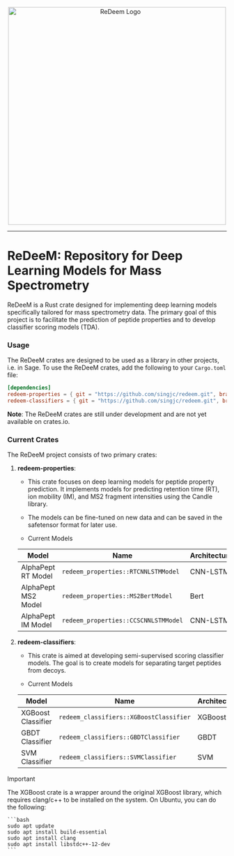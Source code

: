 <p align="center">
  <picture>
    <source media="(prefers-color-scheme: dark)" srcset="https://github.com/singjc/redeem/raw/master/img/redeem_logo.png" alt="ReDeem_Logo" width="500">
    <source media="(prefers-color-scheme: light)" srcset="https://github.com/singjc/redeem/raw/master/img/redeem_logo.png" alt="ReDeem_Logo" width="500">
    <img alt="ReDeem Logo" comment="Placeholder to transition between light color mode and dark color mode - this image is not directly used." src="https://github.com/singjc/redeem/raw/master/img/redeem_logo.png">
  </picture>
</p>

---

# ReDeeM: Repository for Deep Learning Models for Mass Spectrometry

ReDeeM is a Rust crate designed for implementing deep learning models specifically tailored for mass spectrometry data. The primary goal of this project is to facilitate the prediction of peptide properties and to develop classifier scoring models (TDA). 

### Usage

The ReDeeM crates are designed to be used as a library in other projects, i.e. in Sage. To use the ReDeeM crates, add the following to your `Cargo.toml` file:

```toml
[dependencies]
redeem-properties = { git = "https://github.com/singjc/redeem.git", branch = "master" }
redeem-classifiers = { git = "https://github.com/singjc/redeem.git", branch = "master" }
```

**Note**: The ReDeeM crates are still under development and are not yet available on crates.io.

### Current Crates

The ReDeeM project consists of two primary crates:

1. **redeem-properties**: 
   - This crate focuses on deep learning models for peptide property prediction. It implements models for predicting retention time (RT), ion mobility (IM), and MS2 fragment intensities using the Candle library.
   - The models can be fine-tuned on new data and can be saved in the safetensor format for later use.
   
   - Current Models
  
    Model | Name | Architecture | Implemented
    --- | --- | --- | ---
    AlphaPept RT Model | `redeem_properties::RTCNNLSTMModel` | CNN-LSTM | :heavy_check_mark:
    AlphaPept MS2 Model | `redeem_properties::MS2BertModel` | Bert | :heavy_check_mark:
    AlphaPept IM Model | `redeem_properties::CCSCNNLSTMModel` | CNN-LSTM | :heavy_check_mark:

2. **redeem-classifiers**:
   - This crate is aimed at developing semi-supervised scoring classifier models. The goal is to create models for separating target peptides from decoys.
  
   - Current Models
  
    Model | Name | Architecture | Implemented
    --- | --- | --- | ---
    XGBoost Classifier | `redeem_classifiers::XGBoostClassifier` | XGBoost | :heavy_check_mark:
    GBDT Classifier | `redeem_classifiers::GBDTClassifier` | GBDT | :heavy_check_mark:
    SVM Classifier | `redeem_classifiers::SVMClassifier` | SVM | :heavy_check_mark:

> [!IMPORTANT]
> The XGBoost crate is a wrapper around the original XGBoost library, which requires clang/c++ to be installed on the system. On Ubuntu, you can do the following:
    
    ```bash
    sudo apt update
    sudo apt install build-essential
    sudo apt install clang
    sudo apt install libstdc++-12-dev
    ```
